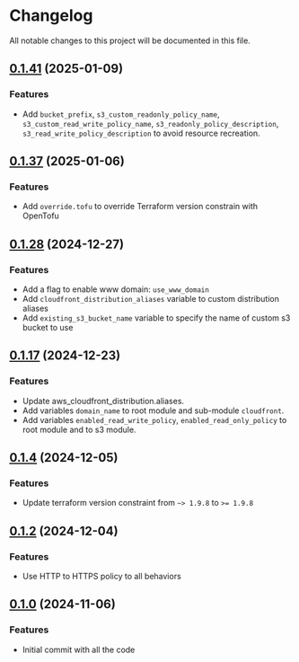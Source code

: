 # Changelog

All notable changes to this project will be documented in this file.

## [0.1.41]() (2025-01-09)
### Features
* Add `bucket_prefix`, `s3_custom_readonly_policy_name`, `s3_custom_read_write_policy_name`, `s3_readonly_policy_description`, `s3_read_write_policy_description` to avoid resource recreation.

## [0.1.37]() (2025-01-06)
### Features
* Add `override.tofu` to override Terraform version constrain with OpenTofu

## [0.1.28]() (2024-12-27)
### Features
* Add a flag to enable www domain: `use_www_domain`
* Add `cloudfront_distribution_aliases` variable to custom distribution aliases
* Add `existing_s3_bucket_name` variable to specify the name of custom s3 bucket to use

## [0.1.17]() (2024-12-23)
### Features
* Update aws_cloudfront_distribution.aliases.
* Add variables `domain_name` to root module and sub-module `cloudfront`.
* Add variables `enabled_read_write_policy`, `enabled_read_only_policy` to root module and to s3 module.

## [0.1.4]() (2024-12-05)
### Features
* Update terraform version constraint from `~> 1.9.8` to `>= 1.9.8` 

## [0.1.2]() (2024-12-04)
### Features
* Use HTTP to HTTPS policy to all behaviors

## [0.1.0]() (2024-11-06)
### Features
* Initial commit with all the code
